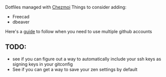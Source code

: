 Dotfiles managed with [Chezmoi](https://www.chezmoi.io/)
Things to consider adding:
- Freecad
- dbeaver

Here's a [guide](https://developer.1password.com/docs/ssh/agent/advanced/#use-multiple-github-accounts) to follow when you need to 
use multiple github accounts

## TODO:
- see if you can figure out a way to automatically include your ssh keys as signing keys in your
gitconfig
- See if you can get a way to save your zen settings by default
